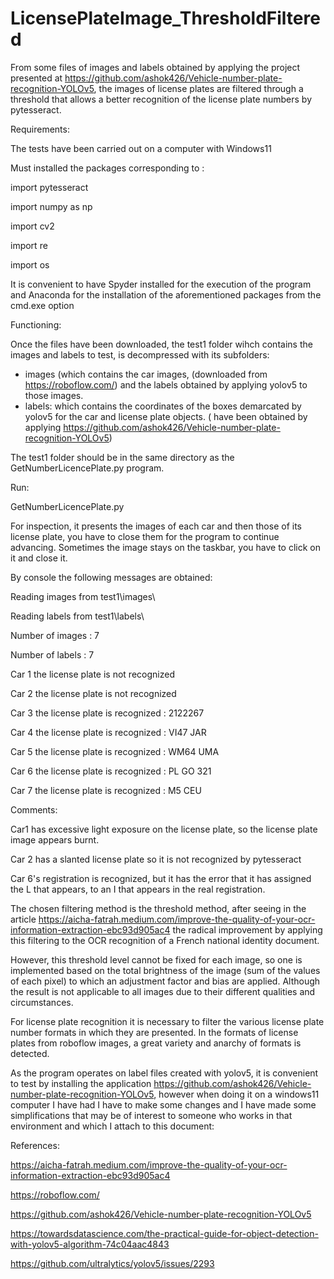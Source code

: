 # LicensePlateImage_ThresholdFiltered
From some files of images and labels obtained by applying the project presented at https://github.com/ashok426/Vehicle-number-plate-recognition-YOLOv5, the images of license plates are filtered through a threshold that allows a better recognition of the license plate numbers by pytesseract.

Requirements:

The tests have been carried out on a computer with Windows11

Must installed the packages corresponding to :

import pytesseract

import numpy as np

import cv2

import re

import os


It is convenient to have Spyder installed for the execution of the program and Anaconda for the installation of the aforementioned packages from the cmd.exe option

Functioning:

Once the files have been downloaded, the test1 folder wihch contains the images and labels to test, is decompressed with its subfolders:

- images (which contains the car images, (downloaded from https://roboflow.com/) and the labels obtained by applying yolov5 to those images.
- labels: which contains the coordinates of the boxes demarcated by yolov5 for the car and license plate objects. ( have been obtained by applying https://github.com/ashok426/Vehicle-number-plate-recognition-YOLOv5)

The test1 folder should be in the same directory as the GetNumberLicencePlate.py program.

Run:

GetNumberLicencePlate.py


For inspection, it presents the images of each car and then those of its license plate, you have to close them for the program to continue advancing. Sometimes the image stays on the taskbar, you have to click on it and close it.

By console the following messages are obtained:

Reading images from test1\images\

Reading labels from test1\labels\

Number of images : 7

Number of labels : 7

Car 1 the license plate is not recognized

Car 2 the license plate is not recognized

Car 3 the license plate is recognized : 2122267

Car 4 the license plate is recognized : VI47 JAR

Car 5 the license plate is recognized : WM64 UMA

Car 6 the license plate is recognized : PL GO 321

Car 7 the license plate is recognized : M5 CEU

Comments:

Car1 has excessive light exposure on the license plate, so the license plate image appears burnt.

Car 2 has a slanted license plate so it is not recognized by pytesseract

Car 6's registration is recognized, but it has the error that it has assigned the L that appears, to an I that appears in the real registration.

The chosen filtering method is the threshold method, after seeing in the article
https://aicha-fatrah.medium.com/improve-the-quality-of-your-ocr-information-extraction-ebc93d905ac4 the radical improvement by applying this filtering to the OCR recognition of a French national identity document.

However, this threshold level cannot be fixed for each image, so one is implemented based on the total brightness of the image (sum of the values ​​of each pixel) to which an adjustment factor and bias are applied. Although the result is not applicable to all images due to their different qualities and circumstances.

For license plate recognition it is necessary to filter the various license plate number formats in which they are presented. In the formats of license plates from roboflow images, a great variety and anarchy of formats is detected.

As the program operates on label files created with yolov5, it is convenient to test by installing the application https://github.com/ashok426/Vehicle-number-plate-recognition-YOLOv5, however when doing it on a windows11 computer I have had I have to make some changes and I have made some simplifications that may be of interest to someone who works in that environment and which I attach to this document:

References:

https://aicha-fatrah.medium.com/improve-the-quality-of-your-ocr-information-extraction-ebc93d905ac4

https://roboflow.com/

https://github.com/ashok426/Vehicle-number-plate-recognition-YOLOv5

https://towardsdatascience.com/the-practical-guide-for-object-detection-with-yolov5-algorithm-74c04aac4843

https://github.com/ultralytics/yolov5/issues/2293
